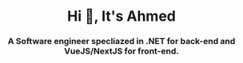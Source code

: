 <h1 align="center">Hi 👋, It's Ahmed</h1>
<h3 align="center">A Software engineer specliazed in .NET for back-end and VueJS/NextJS for front-end. </h3>
